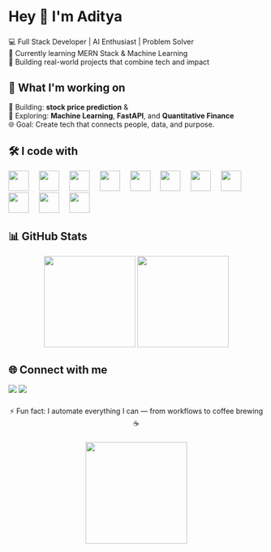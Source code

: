 <h1 align="left">Hey 👋 I'm Aditya</h1>


###

<p align="left">💻 Full Stack Developer | AI Enthusiast | Problem Solver  
<br>🌱 Currently learning MERN Stack & Machine Learning  
<br>🚀 Building real-world projects that combine tech and impact</p>

###

<h2 align="left">🧩 What I'm working on</h2>

<p align="left">
  🚀 Building: <b>stock price prediction</b> & <b></b><br>
  🧠 Exploring: <b>Machine Learning</b>, <b>FastAPI</b>, and <b>Quantitative Finance</b><br>
  🌐 Goal: Create tech that connects people, data, and purpose.
</p>

###

<h2 align="left">🛠 I code with</h2>

<div align="left">
  <img src="https://cdn.jsdelivr.net/gh/devicons/devicon/icons/javascript/javascript-original.svg" height="40" />
  <img width="12" />
  <img src="https://cdn.jsdelivr.net/gh/devicons/devicon/icons/react/react-original.svg" height="40" />
  <img width="12" />
  <img src="https://cdn.jsdelivr.net/gh/devicons/devicon/icons/nodejs/nodejs-original.svg" height="40" />
  <img width="12" />
  <img src="https://cdn.jsdelivr.net/gh/devicons/devicon/icons/mongodb/mongodb-original.svg" height="40" />
  <img width="12" />
  <img src="https://cdn.jsdelivr.net/gh/devicons/devicon/icons/express/express-original.svg" height="40" />
  <img width="12" />
  <img src="https://cdn.jsdelivr.net/gh/devicons/devicon/icons/python/python-original.svg" height="40" />
  <img width="12" />
  <img src="https://cdn.jsdelivr.net/gh/devicons/devicon/icons/flask/flask-original.svg" height="40" />
  <img width="12" />
  <img src="https://cdn.jsdelivr.net/gh/devicons/devicon/icons/cplusplus/cplusplus-original.svg" height="40" />
  <img width="12" />
  <img src="https://cdn.jsdelivr.net/gh/devicons/devicon/icons/css3/css3-original.svg" height="40" />
  <img width="12" />
  <img src="https://cdn.jsdelivr.net/gh/devicons/devicon/icons/docker/docker-original.svg" height="40" />
  <img width="12" />
  <img src="https://cdn.jsdelivr.net/gh/devicons/devicon/icons/c/c-original.svg" height="40" />
</div>

###

<h2 align="left">📊 GitHub Stats</h2>
<div align="center">
  <img src="https://github-readme-stats.vercel.app/api?username=joshiaditya256&show_icons=true&theme=tokyonight" height="180"/>
  <img src="https://github-readme-streak-stats.herokuapp.com/?user=joshiaditya256&theme=tokyonight" height="180"/>
</div>

###

<h2 align="left">🌐 Connect with me</h2>
<p align="left">
  <a href="https://linkedin.com/in/joshiaditya256"><img src="https://img.shields.io/badge/LinkedIn-0A66C2?style=for-the-badge&logo=linkedin&logoColor=white" /></a>
  <a href="mailto:joshiaditya256@email.com"><img src="https://img.shields.io/badge/Email-D14836?style=for-the-badge&logo=gmail&logoColor=white" /></a>
  <!-- <a href="https://your-portfolio-link.com"><img src="https://img.shields.io/badge/Portfolio-000000?style=for-the-badge&logo=vercel&logoColor=white" /></a> -->
</p>

###

<p align="center">⚡ Fun fact: I automate everything I can — from workflows to coffee brewing ☕</p>

###

<div align="center">
  <img height="200" src="https://tse4.mm.bing.net/th/id/OIP.vB22RZz2ejBjzmgN9-2JDAHaEK?pid=Api&P=0&h=180"  />
</div>
